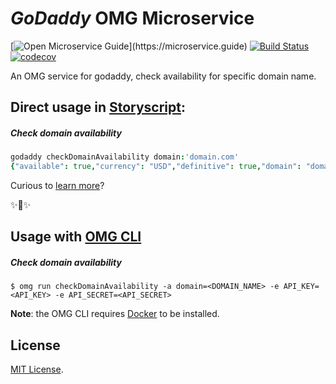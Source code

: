 # _GoDaddy_ OMG Microservice

[![Open Microservice Guide](https://img.shields.io/badge/OMG%20Enabled-👍-green.svg?)](https://microservice.guide)
[![Build Status](https://travis-ci.com/omg-services/godaddy.svg?branch=master)](https://travis-ci.com/omg-services/godaddy)
[![codecov](https://codecov.io/gh/omg-services/godaddy/branch/master/graph/badge.svg)](https://codecov.io/gh/omg-services/godaddy)


An OMG service for godaddy, check availability for specific domain name.

## Direct usage in [Storyscript](https://storyscript.io/):

##### Check domain availability
```coffee
godaddy checkDomainAvailability domain:'domain.com'
{"available": true,"currency": "USD","definitive": true,"domain": "domain.com"}
```

Curious to [learn more](https://docs.storyscript.io/)?

✨🍰✨

## Usage with [OMG CLI](https://www.npmjs.com/package/omg)

##### Check domain availability
```shell
$ omg run checkDomainAvailability -a domain=<DOMAIN_NAME> -e API_KEY=<API_KEY> -e API_SECRET=<API_SECRET>
```

**Note**: the OMG CLI requires [Docker](https://docs.docker.com/install/) to be installed.

## License
[MIT License](https://github.com/omg-services/godaddy/blob/master/LICENSE).
